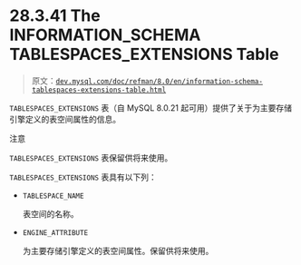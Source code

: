 # 28.3.41 The INFORMATION_SCHEMA TABLESPACES_EXTENSIONS Table

> 原文：[`dev.mysql.com/doc/refman/8.0/en/information-schema-tablespaces-extensions-table.html`](https://dev.mysql.com/doc/refman/8.0/en/information-schema-tablespaces-extensions-table.html)

`TABLESPACES_EXTENSIONS` 表（自 MySQL 8.0.21 起可用）提供了关于为主要存储引擎定义的表空间属性的信息。

注意

`TABLESPACES_EXTENSIONS` 表保留供将来使用。

`TABLESPACES_EXTENSIONS` 表具有以下列：

+   `TABLESPACE_NAME`

    表空间的名称。

+   `ENGINE_ATTRIBUTE`

    为主要存储引擎定义的表空间属性。保留供将来使用。
